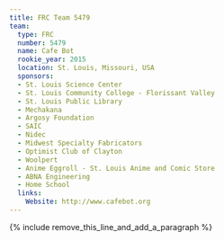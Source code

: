 ```yaml
---
title: FRC Team 5479
team:
  type: FRC
  number: 5479
  name: Cafe Bot
  rookie_year: 2015
  location: St. Louis, Missouri, USA
  sponsors:
  - St. Louis Science Center
  - St. Louis Community College - Florissant Valley
  - St. Louis Public Library
  - Mechakana
  - Argosy Foundation
  - SAIC
  - Nidec
  - Midwest Specialty Fabricators
  - Optimist Club of Clayton
  - Woolpert
  - Anime Eggroll - St. Louis Anime and Comic Store
  - ABNA Engineering
  - Home School
  links:
    Website: http://www.cafebot.org
---
```


{% include remove_this_line_and_add_a_paragraph %}